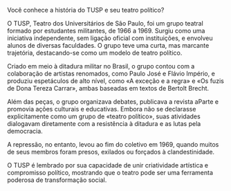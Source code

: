 Você conhece a história do TUSP e seu teatro político?

O TUSP, Teatro dos Universitários de São Paulo, foi um grupo teatral formado por estudantes militantes, de 1966 a 1969. Surgiu como uma iniciativa independente, sem ligação oficial com instituições, e envolveu alunos de diversas faculdades. O grupo teve uma curta, mas marcante trajetória, destacando-se como um modelo de teatro político.

Criado em meio à ditadura militar no Brasil, o grupo contou com a colaboração de artistas renomados, como Paulo José e Flávio Império, e produziu espetáculos de alto nível, como «A exceção e a regra» e «Os fuzis de Dona Tereza Carrar», ambas baseadas em textos de Bertolt Brecht.

Além das peças, o grupo organizava debates, publicava a revista aParte e promovia ações culturais e educativas. Embora não se declarasse explicitamente como um grupo de «teatro político», suas atividades dialogavam diretamente com a resistência à ditadura e as lutas pela democracia.

A repressão, no entanto, levou ao fim do coletivo em 1969, quando muitos de seus membros foram presos, exilados ou forçados à clandestinidade. 

O TUSP é lembrado por sua capacidade de unir criatividade artística e compromisso político, mostrando que o teatro pode ser uma ferramenta poderosa de transformação social. 
